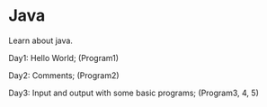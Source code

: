# Java
Learn about java.

Day1: Hello World; (Program1)
 
Day2: Comments;  (Program2)

Day3: Input and output with some basic programs; (Program3, 4, 5) 
